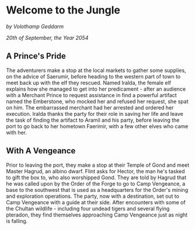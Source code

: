 # Welcome to the Jungle

*by Volothamp Geddarm*

*20th of September, the Year 2054*

## A Prince's Pride
The adventurers make a stop at the local markets to gather some supplies, on the advice of Saerumir, before heading to the western part of town to meet back up with the elf they rescued. Named Iralda, the female elf explains how she managed to get into her predicament - after an audience with a Merchant Prince to request assistance in find a powerful artifact named the Emberstone, who mocked her and refused her request, she spat on him. The embarrassed merchant had her arrested and ordered her execution. Iralda thanks the party for their role in saving her life and leave the task of finding the artifact to Aramil and his party, before leaving the port to go back to her hometown Faerimir, with a few other elves who came with her. 

## With A Vengeance
Prior to leaving the port, they make a stop at their Temple of Gond and meet Master Hagrud, an albino dwarf. Flint asks for Hector, the man he's tasked to gift the box to, who also worshipped Gond. They are told by Hagrud that he was called upon by the Order of the Forge to go to Camp Vengeance, a base to the southwest that is used as a headquarters for the Order's mining and exploration operations. The party, now with a destination, set out to Camp Vengeance with a guide at their side. After encounters with some of the Chultan wildlife - including four undead tigers and several flying pteradon, they find themselves approaching Camp Vengeance just as night is falling.

